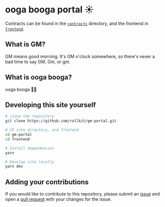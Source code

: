 # ooga booga portal ☀️

Contracts can be found in the [`contracts`](./contracts) directory, and the frontend in [`frontend`](./frontend).

## What is GM?

GM means good morning. It's GM o'clock somewhere, so there's never a bad time to say GM, Gm, or gm.

## What is ooga booga?

ooga booga 🐻🍯

## Developing this site yourself

```sh
# clone the repository
git clone https://github.com/rollkit/gm-portal.git

# CD into directory, and frontend
cd gm-portal
cd frontend

# Install dependencies
yarn

# Develop site locally
yarn dev
```

## Adding your contributions

<!-- This site was built with a mix of the [Ethermint with Rollkit tutorial](https://rollkit.dev/docs/tutorials/ethermint)
and [Celestia's full stack modular blockchain development guide](https://docs.celestia.org/developers/full-stack-modular-development-guide/).
The smart contract on this dapp was deployed with Foundry. -->

If you would like to contribute to this repository, please submit an
[issue](https://github.com/rollkit/gm-portal/issues/new/choose) and
open a [pull request](https://github.com/rollkit/gm-portal/compare)
with your changes for the issue.

